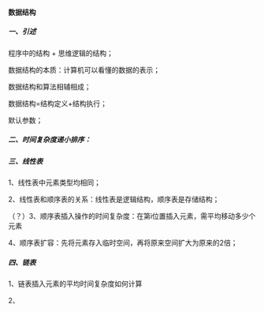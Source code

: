 

#### 数据结构

##### 一、引述

程序中的结构 + 思维逻辑的结构；

数据结构的本质：计算机可以看懂的数据的表示；

数据结构和算法相辅相成；

数据结构=结构定义+结构执行；

默认参数；

##### 二、时间复杂度递小排序：



##### 三、线性表

1、线性表中元素类型均相同；

2、线性表和顺序表的关系：线性表是逻辑结构，顺序表是存储结构；

（？）3、顺序表插入操作的时间复杂度：在第i位置插入元素，需平均移动多少个元素

4、顺序表扩容：先将元素存入临时空间，再将原来空间扩大为原来的2倍；

##### 四、链表

1、链表插入元素的平均时间复杂度如何计算

2、